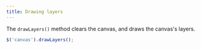 ```yaml
---
title: Drawing layers
---
```


The `drawLayers()` method clears the canvas, and draws the canvas's layers.

```javascript
$('canvas').drawLayers();
```
